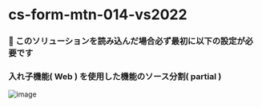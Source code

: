 # cs-form-mtn-014-vs2022

### 🔴 このソリューションを読み込んだ場合必ず最初に以下の設定が必要です

### 入れ子機能( Web ) を使用した機能のソース分割( partial )

![image](https://github.com/winofsql/cs-form-mtn-014-vs2022/assets/1501327/29570a53-0298-46d0-a4f9-2301da2e61e9)
